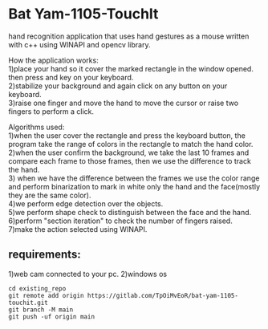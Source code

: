 # Bat Yam-1105-TouchIt

hand recognition application that uses hand gestures as a mouse
written with c++ using WINAPI and opencv library.

How the application works:  
1)place your hand so it cover the marked rectangle in the window opened. <br />
then press and key on your keyboard. <br />
2)stabilize your background and again click on any button on your keyboard. <br />
3)raise one finger and move the hand to move the cursor or raise two fingers to perform a click. <br />

Algorithms used: <br />
1)when the user cover the rectangle and press the keyboard button, the program take the range of colors in the rectangle to match the hand color. <br />
2)when the user confirm the background, we take the last 10  frames and compare each frame to those frames, then we use the difference to track the hand. <br />
3) when we have the difference between the frames we use the color range and perform binarization to mark in white only the hand and the face(mostly they are the same color). <br />
4)we perform edge detection over the objects. <br />
5)we perform shape check to distinguish between the face and the hand. <br />
6)perform "section iteration" to check the number of fingers raised. <br />
7)make the action selected using WINAPI. <br />

## requirements:
1)web cam connected to your pc.
2)windows os



```
cd existing_repo
git remote add origin https://gitlab.com/TpOiMvEoR/bat-yam-1105-touchit.git
git branch -M main
git push -uf origin main
```



